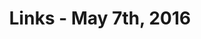 ---
title: Links - May 7th, 2016
layout: links
category: links
articles:
  - title: Who Was Ramanujan?
    author: Stephen Wolfram
    source: Backchannel
    url: https://backchannel.com/who-was-ramanujan-83b4d5b05665
    note: Life is strange. One letter (email?) could really change yours. Send it today.
    tags:
      - History
      - Culture
      - Mathematics
  - title: What Military Jargon Says About Military Service
    author: Matti Friedman
    source: The Atlantic
    url: http://www.theatlantic.com/international/archive/2016/05/military-jargon-idf/481092/
    tags:
      - Culture
  - title: Dynamic Typing > Static Typing?
    author: Greggman
    url: http://games.greggman.com/game/dynamic-typing-static-typing/
    note: "It is weird when you can't credit an author because their work doesn't list their name. </br> As a side note, tweeting this got me into a <a href=\"https://twitter.com/gvanrossum/status/728625303426203651\">strange twitter fight</a>."
    tags:
      - Programming
      - Technology
  - title: Stuck in the Middle With You
    author: Mark Suster
    source: Both Sides of the Table
    url: https://bothsidesofthetable.com/stuck-in-the-middle-with-you-25a41b20e93c
    note: "Good analysis of why the US can't play the isolation game going forward. Even if you don't care about politics, and you should, it is worth your time just for the amazing list of books that Suster recommends."
    tags:
      - History
      - Culture
      - Politics
  - title: Eye Doctors Want To Shut Down This Online Vision Exam Startup
    author: Stephanie M. Lee
    source: BuzzFeed News
    url: https://www.buzzfeed.com/stephaniemlee/not-seeing-eye-to-eye?
    note: "While I understand the point of regulation, Opternative delivers exactly what it advertises: refractive eye exams. The incumbents are just using regulation to push their interests and avoid getting pushed out of the market. But, obviously, I am biased. I used to work there."
    tags:
      - Technology
      - Business
      - Politics
  - title: "I’ve got a few questions for virtual reality filmmakers"
    author: Lucas Matney
    source: TechCrunch
    url: http://techcrunch.com/2016/05/05/ive-got-a-few-questions-for-virtual-reality-filmmakers/
    note: Possibly my favorite opening paragraph in a TechCrunch article, ever.
    tags:
      - Technology
      - Business
  - title: Brad DeLong pulpifies a Cochrane graph
    author: Noah Smith
    url: http://noahpinionblog.blogspot.com/2016/05/brad-delong-pulpifies-cochrane-graph.html
    note: "Economic models can be bent to lie. Usually, not this blatantly, though."
    tags:
      - Economics
      - Politics
  - title: I tried to make my own tortillas from scratch the Mexican way in the US, and it was a disaster
    author: Ana Campoy
    source: Quartz
    url: http://qz.com/670909/i-tried-to-make-my-own-tortillas-from-scratch-the-mexican-way-in-the-us-and-it-was-a-disaster/
    note: "This article is just a curiosity. The fact that Quartz opens with \"Leer en español\" was very unexpected."
    tags:
      - Culture
---